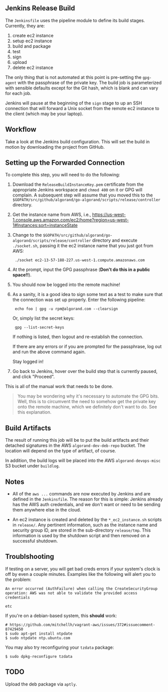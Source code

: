 ## Jenkins Release Build

The `Jenkinsfile` uses the pipeline module to define its build stages.  Currently, they are:

1. create ec2 instance
1. setup ec2 instance
1. build and package
1. test
1. sign
1. upload
1. delete ec2 instance

The only thing that is not automated at this point is pre-setting the `gpg-agent` with the passphrase of the private key.  The build job is parameterized with sensible defaults except for the Git hash, which is blank and can vary for each job.

Jenkins will pause at the beginning of the `sign` stage to up an SSH connection that will forward a Unix socket from the remote ec2 instance to the client (which may be your laptop).

## Workflow

Take a look at the Jenkins build configuration.  This will set the build in motion by downloading the project from GitHub.

## Setting up the Forwarded Connection

To complete this step, you will need to do the following:

1. Download the `ReleaseBuildInstanceKey.pem` certificate from the appropriate Jenkins workspace and `chmod 400` on it or GPG will complain.  A subsequent step will assume that you moved this to the `$GOPATH/src/github/algorand/go-algorand/scripts/release/controller` directory.
1. Get the instance name from AWS, i.e., https://us-west-1.console.aws.amazon.com/ec2/home?region=us-west-1#Instances:sort=instanceState
1. Change to the `$GOPATH/src/github/algorand/go-algorand/scripts/release/controller` directory and execute `./socket.sh`, passing it the ec2 instance name that you just got from AWS:

        ./socket ec2-13-57-188-227.us-west-1.compute.amazonaws.com

1. At the prompt, input the GPG passphrase (**Don't do this in a public space!!**).
1. You should now be logged into the remote machine!
1. As a sanity, it is a good idea to sign some text as a test to make sure that the connection was set up properly.  Enter the following pipeline:

        echo foo | gpg -u rpm@algorand.com --clearsign

    Or, simply list the secret keys:

        gpg --list-secret-keys

    If nothing is listed, then logout and re-establish the connection.

    If there are any errors or if you are prompted for the passphrase, log out and run the above command again.

    Stay logged in!

1. Go back to Jenkins, hover over the build step that is currently paused, and click "Proceed".

This is all of the manual work that needs to be done.

> You may be wondering why it's necessary to automate the GPG bits.  Well, this is to circumvent the need to somehow get the private key onto the remote machine, which we definitely don't want to do.  See this explanation.

## Build Artifacts

The result of running this job will be to put the build artifacts and their detached signatures in the AWS `algorand-dev-deb-repo` bucket.  The location will depend on the type of artifact, of course.

In addition, the build logs will be placed into the AWS `algorand-devops-misc` S3 bucket under `buildlog`.

## Notes

- All of the `aws ...` commands are now executed by Jenkins and are defined in the `Jenkinsfile`.  The reason for this is simple:  Jenkins already has the AWS auth credentials, and we don't want or need to be sending them anywhere else in the cloud.

- An ec2 instance is created and deleted by the `*_ec2_instance.sh` scripts in `release/`.  Any pertinent information, such as the instance name and security group ID, are stored in the sub-directory `release/tmp`.  This information is used by the shutdown script and then removed on a successful shutdown.

## Troublshooting

If testing on a server, you will get bad creds errors if your system's clock is off by even a couple minutes.  Examples like the following will alert you to the problem:

```
An error occurred (AuthFailure) when calling the CreateSecurityGroup operation: AWS was not able to validate the provided access credentials

etc
```

If you're on a debian-based system, this **should** work:

    # https://github.com/mitchellh/vagrant-aws/issues/372#issuecomment-87429450
    $ sudo apt-get install ntpdate
    $ sudo ntpdate ntp.ubuntu.com

You may also try reconfiguring your `tzdata` package:

    $ sudo dpkg-reconfigure tzdata

## TODO

Upload the deb package via `aptly`.


